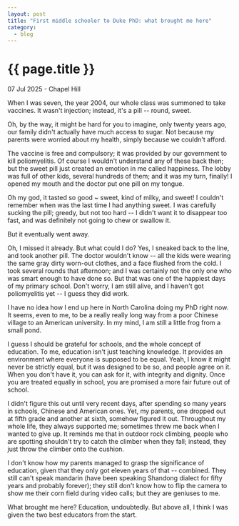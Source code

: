 ```yaml
---
layout: post
title: "First middle schooler to Duke PhD: what brought me here"
category: 
  - blog
---
```


{{ page.title }}
================

<p class="meta">07 Jul 2025 - Chapel Hill</p>

When I was seven, the year 2004, our whole class was summoned to take vaccines. It wasn't injection; instead, it's a pill -- round, sweet. 

Oh, by the way, it might be hard for you to imagine, only twenty years ago, our family didn't actually have much access to sugar. Not because my parents were worried about my health, simply because we couldn't afford.

The vaccine is free and compulsory; it was provided by our government to kill poliomyelitis. Of course I wouldn't understand any of these back then; but the sweet pill just created an emotion in me called happiness. The lobby was full of other kids, several hundreds of them; and it was my turn, finally! I opened my mouth and the doctor put one pill on my tongue. 

Oh my god, it tasted so good ~ sweet, kind of milky, and sweet! I couldn't remember when was the last time I had anything sweet. I was carefully sucking the pill; greedy, but not too hard -- I didn't want it to disappear too fast, and was definitely not going to chew or swallow it. 

But it eventually went away. 

Oh, I missed it already. But what could I do? Yes, I sneaked back to the line, and took another pill. The doctor wouldn't know -- all the kids were wearing the same gray dirty worn-out clothes, and a face flushed from the cold. I took several rounds that afternoon; and I was certainly not the only one who was smart enough to have done so. But that was one of the happiest days of my primary school. 
Don't worry, I am still alive, and I haven't got poliomyelitis yet -- I guess they did work. 

I have no idea how I end up here in North Carolina doing my PhD right now. It seems, even to me, to be a really really long way from a poor Chinese village to an American university. In my mind, I am still a little frog from a small pond. 

I guess I should be grateful for schools, and the whole concept of education. To me, education isn't just teaching knowledge. It provides an environment where everyone is supposed to be equal. Yeah, I know it might never be strictly equal, but it was designed to be so, and people agree on it. When you don't have it, you can ask for it, with integrity and dignity. Once you are treated equally in school, you are promised a more fair future out of school. 

I didn't figure this out until very recent days, after spending so many years in schools, Chinese and American ones. Yet, my parents, one dropped out at fifth grade and another at sixth, somehow figured it out. Throughout my whole life, they always supported me; sometimes threw me back when I wanted to give up. It reminds me that in outdoor rock climbing, people who are spotting shouldn't try to catch the climber when they fall; instead, they just throw the climber onto the cushion. 

I don't know how my parents managed to grasp the significance of education, given that they only got eleven years of that -- combined. They still can't speak mandarin (have been speaking Shandong dialect for fifty years and probably forever); they still don't know how to flip the camera to show me their corn field during video calls; but they are geniuses to me. 

What brought me here? Education, undoubtedly. But above all, I think I was given the two best educators from the start.
